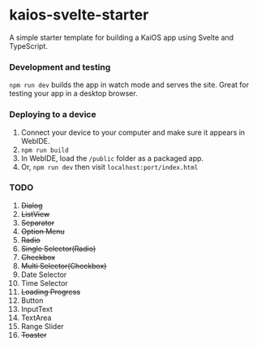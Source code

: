 

# kaios-svelte-starter

A simple starter template for building a KaiOS app using Svelte and TypeScript.

### Development and testing

`npm run dev` builds the app in watch mode and serves the site. Great for testing your app in a desktop browser.

### Deploying to a device

1. Connect your device to your computer and make sure it appears in WebIDE.
2. `npm run build`
3. In WebIDE, load the `/public` folder as a packaged app.
4. Or, `npm run dev` then visit `localhost:port/index.html`

### TODO
1.  ~~Dialog~~
2. ~~ListView~~
3. ~~Separator~~
4. ~~Option Menu~~
5. ~~Radio~~
6. ~~Single Selector(Radio)~~
7. ~~Checkbox~~
8. ~~Multi Selector(Checkbox)~~
9. Date Selector
10. Time Selector
11. ~~Loading Progress~~
12. Button
13. InputText
14. TextArea
15. Range Slider
16. ~~Toaster~~
